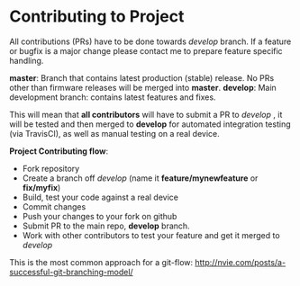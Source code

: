 # Contributing to Project
All contributions (PRs) have to be done towards _develop_ branch. 
If a feature or bugfix is a major change please contact me to prepare feature specific handling.

__master__: Branch that contains latest production (stable) release. No PRs other than firmware releases will be merged into __master__.
__develop__: Main development branch: contains latest features and fixes.

This will mean that __all contributors__ will have to submit a PR to _develop_ , it will be tested and then merged to __develop__ for automated integration testing (via TravisCI), as well as manual testing on a real device. 

__Project Contributing flow__:
- Fork repository
- Create a branch off  _develop_ (name it __feature/mynewfeature__ or __fix/myfix__)
- Build, test your code against a real device
- Commit changes
- Push your changes to your fork on github
- Submit PR to the main repo, __develop__ branch.
- Work with other contributors to test your feature and get it merged to _develop_

This is the most common approach for a git-flow:
http://nvie.com/posts/a-successful-git-branching-model/
